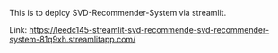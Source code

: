 This is to deploy SVD-Recommender-System via streamlit.

Link: https://leedc145-streamlit-svd-recommende-svd-recommender-system-81q9xh.streamlitapp.com/
